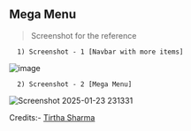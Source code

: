 ## Mega Menu

> Screenshot for the reference

      1) Screenshot - 1 [Navbar with more items]

![image](https://github.com/user-attachments/assets/245de276-707e-4b72-92b2-cf9bf6ee3ae5)

      2) Screenshot - 2 [Mega Menu]

![Screenshot 2025-01-23 231331](https://github.com/user-attachments/assets/70369588-c3fd-477e-a2e6-86c3fb080ffe)


Credits:- [Tirtha Sharma](https://github.com/genze121 "Tirtha Sharma")
